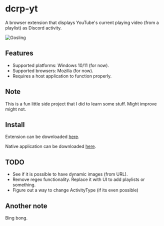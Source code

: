 # dcrp-yt
A browser extension that displays YouTube's current playing video (from a playlist) as Discord activity.

![Gosling](https://i.pinimg.com/originals/5e/78/08/5e78080e3427ec11e4a2c5f132fbf1f9.gif)

## Features
- Supported platforms: Windows 10/11 (for now).
- Supported browsers: Mozilla (for now).
- Requires a host application to function properly.

## Note
This is a fun little side project that I did to learn some stuff. Might improve might not.

## Install
Extension can be downloaded [here](https://addons.mozilla.org/firefox/downloads/file/4428655/c4e7220360094013b2a9-1.0.3.xpi).

Native application can be downloaded [here](https://github.com/martynasmuizys/dcrp-yt/releases/latest).

## TODO
- See if it is possible to have dynamic images (from URL).
- Remove regex functionality. Replace it with UI to add playlists or something.
- Figure out a way to change ActivityType (if its even possible)

## Another note
Bing bong.

